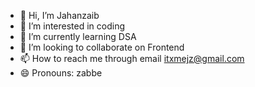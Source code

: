 - 👋 Hi, I’m Jahanzaib
- 👀 I’m interested in coding
- 🌱 I’m currently learning DSA
- 💞️ I’m looking to collaborate on Frontend
- 📫 How to reach me through email itxmejz@gmail.com
- 😄 Pronouns: zabbe

<!---
Jahanzaib-1602/Jahanzaib-1602 is a ✨ special ✨ repository because its `README.md` (this file) appears on your GitHub profile.
You can click the Preview link to take a look at your changes.
--->
